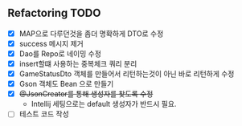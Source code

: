 ## Refactoring TODO

- [x] MAP으로 다루던것을 좀더 명확하게 DTO로 수정
- [x] success 메시지 제거
- [x] Dao를 Repo로 네이밍 수정
- [x] insert할떄 사용하는 중복체크 쿼리 분리
- [x] GameStatusDto 객체를 만들어서 리턴하는것이 아닌 바로 리턴하게 수정
- [x] Gson 객체도 Bean 으로 만들기
- [x] ~~@JsonCreator를 통해 생성자를 찾도록 수정~~
  - Intellij 세팅으로는 default 생성자가 반드시 필요.
- [ ] 테스트 코드 작성